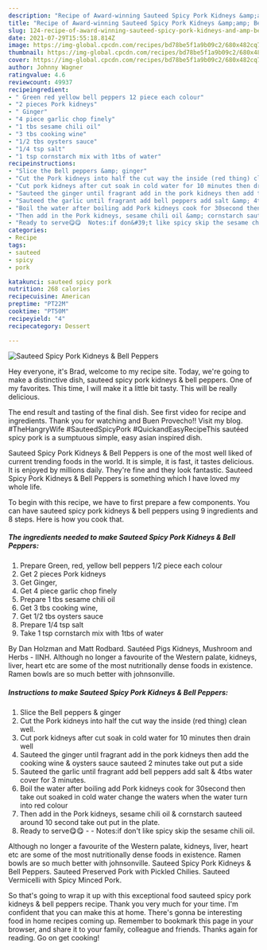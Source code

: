 ```yaml
---
description: "Recipe of Award-winning Sauteed Spicy Pork Kidneys &amp;amp; Bell Peppers"
title: "Recipe of Award-winning Sauteed Spicy Pork Kidneys &amp;amp; Bell Peppers"
slug: 124-recipe-of-award-winning-sauteed-spicy-pork-kidneys-and-amp-bell-peppers
date: 2021-07-29T15:55:18.814Z
image: https://img-global.cpcdn.com/recipes/bd78be5f1a9b09c2/680x482cq70/sauteed-spicy-pork-kidneys-bell-peppers-recipe-main-photo.jpg
thumbnail: https://img-global.cpcdn.com/recipes/bd78be5f1a9b09c2/680x482cq70/sauteed-spicy-pork-kidneys-bell-peppers-recipe-main-photo.jpg
cover: https://img-global.cpcdn.com/recipes/bd78be5f1a9b09c2/680x482cq70/sauteed-spicy-pork-kidneys-bell-peppers-recipe-main-photo.jpg
author: Johnny Wagner
ratingvalue: 4.6
reviewcount: 49937
recipeingredient:
- " Green red yellow bell peppers 12 piece each colour"
- "2 pieces Pork kidneys"
- " Ginger"
- "4 piece garlic chop finely"
- "1 tbs sesame chili oil"
- "3 tbs cooking wine"
- "1/2 tbs oysters sauce"
- "1/4 tsp salt"
- "1 tsp cornstarch mix with 1tbs of water"
recipeinstructions:
- "Slice the Bell peppers &amp; ginger"
- "Cut the Pork kidneys into half the cut way the inside (red thing) clean well."
- "Cut pork kidneys after cut soak in cold water for 10 minutes then drain well"
- "Sauteed the ginger until fragrant add in the pork kidneys then add the cooking wine &amp; oysters sauce sauteed 2 minutes take out put a side"
- "Sauteed the garlic until fragrant add bell peppers add salt &amp; 4tbs water cover for 3 minutes."
- "Boil the water after boiling add Pork kidneys cook for 30second then take out soaked in cold water change the waters when the water turn into red colour"
- "Then add in the Pork kidneys, sesame chili oil &amp; cornstarch sauteed around 10 second take out put in the plate."
- "Ready to serve😋😋  Notes:if don&#39;t like spicy skip the sesame chili oil."
categories:
- Recipe
tags:
- sauteed
- spicy
- pork

katakunci: sauteed spicy pork 
nutrition: 268 calories
recipecuisine: American
preptime: "PT22M"
cooktime: "PT50M"
recipeyield: "4"
recipecategory: Dessert

---
```



![Sauteed Spicy Pork Kidneys &amp; Bell Peppers](https://img-global.cpcdn.com/recipes/bd78be5f1a9b09c2/680x482cq70/sauteed-spicy-pork-kidneys-bell-peppers-recipe-main-photo.jpg)

Hey everyone, it's Brad, welcome to my recipe site. Today, we're going to make a distinctive dish, sauteed spicy pork kidneys &amp; bell peppers. One of my favorites. This time, I will make it a little bit tasty. This will be really delicious.

The end result and tasting of the final dish. See first video for recipe and ingredients. Thank you for watching and Buen Provecho!! Visit my blog. #TheHangryWife #SauteedSpicyPork #QuickandEasyRecipeThis sautéed spicy pork is a sumptuous simple, easy asian inspired dish.

Sauteed Spicy Pork Kidneys &amp; Bell Peppers is one of the most well liked of current trending foods in the world. It is simple, it is fast, it tastes delicious. It is enjoyed by millions daily. They're fine and they look fantastic. Sauteed Spicy Pork Kidneys &amp; Bell Peppers is something which I have loved my whole life.


To begin with this recipe, we have to first prepare a few components. You can have sauteed spicy pork kidneys &amp; bell peppers using 9 ingredients and 8 steps. Here is how you cook that.

<!--inarticleads1-->

##### The ingredients needed to make Sauteed Spicy Pork Kidneys &amp; Bell Peppers:

1. Prepare  Green, red, yellow bell peppers 1/2 piece each colour
1. Get 2 pieces Pork kidneys
1. Get  Ginger,
1. Get 4 piece garlic chop finely
1. Prepare 1 tbs sesame chili oil
1. Get 3 tbs cooking wine,
1. Get 1/2 tbs oysters sauce
1. Prepare 1/4 tsp salt
1. Take 1 tsp cornstarch mix with 1tbs of water


By Dan Holzman and Matt Rodbard. Sautéed Pigs Kidneys, Mushroom and Herbs - IINH. Although no longer a favourite of the Western palate, kidneys, liver, heart etc are some of the most nutritionally dense foods in existence. Ramen bowls are so much better with johnsonville. 

<!--inarticleads2-->

##### Instructions to make Sauteed Spicy Pork Kidneys &amp; Bell Peppers:

1. Slice the Bell peppers &amp; ginger
1. Cut the Pork kidneys into half the cut way the inside (red thing) clean well.
1. Cut pork kidneys after cut soak in cold water for 10 minutes then drain well
1. Sauteed the ginger until fragrant add in the pork kidneys then add the cooking wine &amp; oysters sauce sauteed 2 minutes take out put a side
1. Sauteed the garlic until fragrant add bell peppers add salt &amp; 4tbs water cover for 3 minutes.
1. Boil the water after boiling add Pork kidneys cook for 30second then take out soaked in cold water change the waters when the water turn into red colour
1. Then add in the Pork kidneys, sesame chili oil &amp; cornstarch sauteed around 10 second take out put in the plate.
1. Ready to serve😋😋 -  - Notes:if don&#39;t like spicy skip the sesame chili oil.


Although no longer a favourite of the Western palate, kidneys, liver, heart etc are some of the most nutritionally dense foods in existence. Ramen bowls are so much better with johnsonville. Sauteed Spicy Pork Kidneys &amp; Bell Peppers. Sauteed Preserved Pork with Pickled Chilies. Sauteed Vermicelli with Spicy Minced Pork. 

So that's going to wrap it up with this exceptional food sauteed spicy pork kidneys &amp; bell peppers recipe. Thank you very much for your time. I'm confident that you can make this at home. There's gonna be interesting food in home recipes coming up. Remember to bookmark this page in your browser, and share it to your family, colleague and friends. Thanks again for reading. Go on get cooking!
